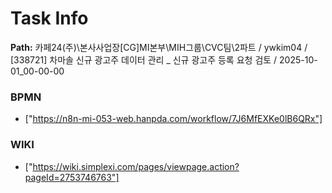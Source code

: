 # Task Info

**Path:** 카페24(주)\본사사업장\[CG]MI본부\MIH그룹\CVC팀\2파트 / ywkim04 / [338721] 차마솔 신규 광고주 데이터 관리 _ 신규 광고주 등록 요청 검토 / 2025-10-01_00-00-00

### BPMN
- ["https://n8n-mi-053-web.hanpda.com/workflow/7J6MfEXKe0lB6QRx"]

### WIKI
- ["https://wiki.simplexi.com/pages/viewpage.action?pageId=2753746763"]

